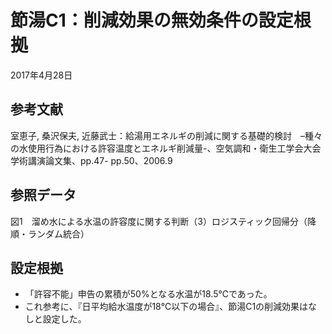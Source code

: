 # 節湯C1：削減効果の無効条件の設定根拠

2017年4月28日

## 参考文献
室恵子, 桑沢保夫, 近藤武士：給湯用エネルギの削減に関する基礎的検討　–種々の水使用行為における許容温度とエネルギ削減量-、空気調和・衛生工学会大会学術講演論文集、pp.47- pp.50、2006.9

## 参照データ
図1　溜め水による水温の許容度に関する判断（3）ロジスティック回帰分（降順・ランダム統合）

## 設定根拠
- 「許容不能」申告の累積が50%となる水温が18.5℃であった。
- これ参考に、『日平均給水温度が18℃以下の場合』、節湯C1の削減効果はなしと設定した。
